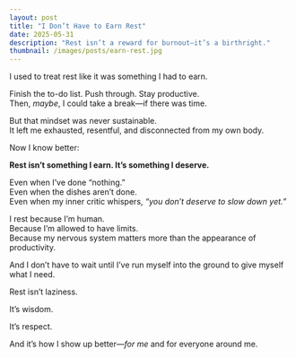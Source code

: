 ```yaml
---
layout: post
title: "I Don’t Have to Earn Rest"
date: 2025-05-31
description: "Rest isn’t a reward for burnout—it’s a birthright."
thumbnail: /images/posts/earn-rest.jpg
---
```


I used to treat rest like it was something I had to earn.

Finish the to-do list. Push through. Stay productive.  
Then, *maybe*, I could take a break—if there was time.

But that mindset was never sustainable.  
It left me exhausted, resentful, and disconnected from my own body.

Now I know better:

**Rest isn’t something I earn. It’s something I deserve.**

Even when I’ve done “nothing.”  
Even when the dishes aren’t done.  
Even when my inner critic whispers, *“you don’t deserve to slow down yet.”*

I rest because I’m human.  
Because I’m allowed to have limits.  
Because my nervous system matters more than the appearance of productivity.

And I don’t have to wait until I’ve run myself into the ground to give myself what I need.

Rest isn’t laziness.

It’s wisdom.

It’s respect.

And it’s how I show up better—*for me* and for everyone around me.
